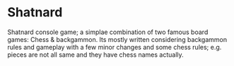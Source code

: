 # Shatnard
Shatnard console game; a simplae combination of two famous board games: Chess &amp; backgammon.
Its mostly written considering backgammon rules and gameplay with a few minor changes and some chess rules; e.g. pieces are not all same and they have chess names actually.
